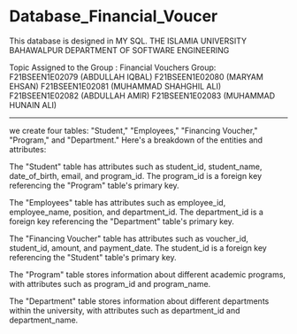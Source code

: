 # Database_Financial_Voucer
This database is designed in MY SQL. 
THE ISLAMIA UNIVERSITY BAHAWALPUR
DEPARTMENT OF SOFTWARE ENGINEERING 

  Topic Assigned to the Group : Financial Vouchers
Group:  
F21BSEEN1E02079
(ABDULLAH IQBAL)
F21BSEEN1E02080 
(MARYAM EHSAN) 
F21BSEEN1E02081
(MUHAMMAD SHAHGHIL ALI)
F21BSEEN1E02082 
(ABDULLAH AMIR)
F21BSEEN1E02083
(MUHAMMAD HUNAIN ALI) 
____________________________________________________________________________


we create four tables: "Student," "Employees," "Financing Voucher," "Program," and "Department." Here's a breakdown of the entities and attributes:

The "Student" table has attributes such as student_id, student_name, date_of_birth, email, and program_id. The program_id is a foreign key referencing the "Program" table's primary key.

The "Employees" table has attributes such as employee_id, employee_name, position, and department_id. The department_id is a foreign key referencing the "Department" table's primary key.

The "Financing Voucher" table has attributes such as voucher_id, student_id, amount, and payment_date. The student_id is a foreign key referencing the "Student" table's primary key.

The "Program" table stores information about different academic programs, with attributes such as program_id and program_name.

The "Department" table stores information about different departments within the university, with attributes such as department_id and department_name.
